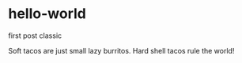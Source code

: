 # hello-world
first post classic

Soft tacos are just small lazy burritos. Hard shell tacos rule the world!
